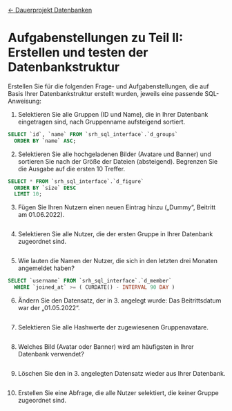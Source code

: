 [← Dauerprojekt Datenbanken](../README.md#dauerprojekt-datenbanken)

# Aufgabenstellungen zu Teil II: Erstellen und testen der Datenbankstruktur

Erstellen Sie für die folgenden Frage- und Aufgabenstellungen, die auf Basis Ihrer Datenbankstruktur erstellt wurden, jeweils eine passende SQL-Anweisung:

1. Selektieren Sie alle Gruppen (ID und Name), die in Ihrer Datenbank eingetragen sind, nach Gruppenname aufsteigend sortiert.

```sql
SELECT `id`, `name` FROM `srh_sql_interface`.`d_groups`
  ORDER BY `name` ASC;
```

2. Selektieren Sie alle hochgeladenen Bilder (Avatare und Banner) und sortieren Sie nach der Größe der Dateien (absteigend). Begrenzen Sie die Ausgabe auf die ersten 10 Treffer.

```sql
SELECT * FROM `srh_sql_interface`.`d_figure`
  ORDER BY `size` DESC
  LIMIT 10;
```

3. Fügen Sie Ihren Nutzern einen neuen Eintrag hinzu („Dummy“, Beitritt am 01.06.2022).

```sql

```

4. Selektieren Sie alle Nutzer, die der ersten Gruppe in Ihrer Datenbank zugeordnet sind.

```sql

```

5. Wie lauten die Namen der Nutzer, die sich in den letzten drei Monaten angemeldet haben?

```sql
SELECT `username` FROM `srh_sql_interface`.`d_member`
  WHERE `joined_at` >= ( CURDATE() - INTERVAL 90 DAY )
```

6. Ändern Sie den Datensatz, der in 3. angelegt wurde: Das Beitrittsdatum war der „01.05.2022“.

```sql

```

7. Selektieren Sie alle Hashwerte der zugewiesenen Gruppenavatare.

```sql

```

8. Welches Bild (Avatar oder Banner) wird am häufigsten in Ihrer Datenbank verwendet?

```sql

```

9. Löschen Sie den in 3. angelegten Datensatz wieder aus Ihrer Datenbank.

```sql

```

10. Erstellen Sie eine Abfrage, die alle Nutzer selektiert, die keiner Gruppe zugeordnet sind.

```sql

```

